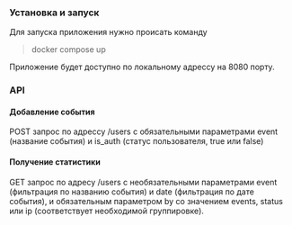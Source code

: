 ### Установка и запуск

Для запуска приложения нужно происать команду 
>docker compose up

Приложение будет доступно по локальному адрессу на 8080 порту.

### API

#### Добавление события
POST запрос по адрессу /users с обязательными параметрами event (название события) и is_auth (статус пользователя, true или false)

#### Получение статистики

GET запрос по адресу /users c необязательными параметрами event (фильтрация по названию события) и date (фильтрация по дате события), и обязательным параметром by со значением events, status или ip (соответствует необходимой группировке).